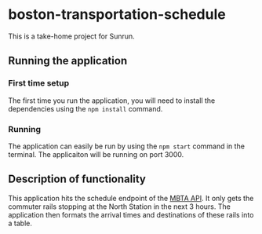 # boston-transportation-schedule
This is a take-home project for Sunrun.

## Running the application
### First time setup
The first time you run the application, you will need to install the dependencies using the `npm install` command.
### Running
The application can easily be run by using the `npm start` command in the terminal. The applicaiton will be running on port 3000.

## Description of functionality
This application hits the schedule endpoint of the [MBTA API](https://www.mbta.com/developers/v3-api). It only gets the commuter rails stopping at the North Station in the next 3 hours. The application then formats the arrival times and destinations of these rails into a table.
